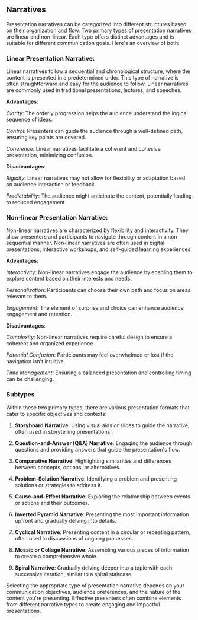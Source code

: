 ## Narratives
Presentation narratives can be categorized into different structures based on their organization and flow. Two primary types of presentation narratives are linear and non-linear. Each type offers distinct advantages and is suitable for different communication goals. Here's an overview of both:


### Linear Presentation Narrative:
Linear narratives follow a sequential and chronological structure, where the content is presented in a predetermined order. This type of narrative is often straightforward and easy for the audience to follow. Linear narratives are commonly used in traditional presentations, lectures, and speeches.

**Advantages**:

_Clarity_: The orderly progression helps the audience understand the logical sequence of ideas.

_Control_: Presenters can guide the audience through a well-defined path, ensuring key points are covered.

_Coherence_: Linear narratives facilitate a coherent and cohesive presentation, minimizing confusion.

**Disadvantages**:

_Rigidity_: Linear narratives may not allow for flexibility or adaptation based on audience interaction or feedback.

_Predictability_: The audience might anticipate the content, potentially leading to reduced engagement.

### Non-linear Presentation Narrative:
Non-linear narratives are characterized by flexibility and interactivity. They allow presenters and participants to navigate through content in a non-sequential manner. Non-linear narratives are often used in digital presentations, interactive workshops, and self-guided learning experiences.

**Advantages**:

_Interactivity_: Non-linear narratives engage the audience by enabling them to explore content based on their interests and needs.

_Personalization_: Participants can choose their own path and focus on areas relevant to them.

_Engagement_: The element of surprise and choice can enhance audience engagement and retention.

**Disadvantages**:

_Complexity_: Non-linear narratives require careful design to ensure a coherent and organized experience.

_Potential Confusion_: Participants may feel overwhelmed or lost if the navigation isn't intuitive.

_Time Management_: Ensuring a balanced presentation and controlling timing can be challenging.


### Subtypes
Within these two primary types, there are various presentation formats that cater to specific objectives and contexts:

1. **Storyboard Narrative**:
Using visual aids or slides to guide the narrative, often used in storytelling presentations.

2. **Question-and-Answer (Q&A) Narrative**: 
Engaging the audience through questions and providing answers that guide the presentation's flow.

4. **Comparative Narrative**: 
Highlighting similarities and differences between concepts, options, or alternatives.

5. **Problem-Solution Narrative**: 
Identifying a problem and presenting solutions or strategies to address it.

6. **Cause-and-Effect Narrative**: 
Exploring the relationship between events or actions and their outcomes.

7. **Inverted Pyramid Narrative**: 
Presenting the most important information upfront and gradually delving into details.

8. **Cyclical Narrative**: 
Presenting content in a circular or repeating pattern, often used in discussions of ongoing processes.

9. **Mosaic or Collage Narrative**: 
Assembling various pieces of information to create a comprehensive whole.

10. **Spiral Narrative**: 
Gradually delving deeper into a topic with each successive iteration, similar to a spiral staircase.

Selecting the appropriate type of presentation narrative depends on your communication objectives, audience preferences, and the nature of the content you're presenting. Effective presenters often combine elements from different narrative types to create engaging and impactful presentations.

